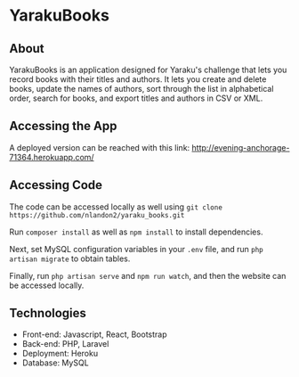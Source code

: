 # YarakuBooks 

## About 

YarakuBooks is an application designed for Yaraku's challenge that lets you record books with their titles and authors. It lets you create and delete books, update the names of authors, sort through the list in alphabetical order, search for books, and export titles and authors in CSV or XML.

## Accessing the App

A deployed version can be reached with this link: http://evening-anchorage-71364.herokuapp.com/

## Accessing Code

The code can be accessed locally as well using `git clone https://github.com/nlandon2/yaraku_books.git` 

Run `composer install` as well as `npm install` to install dependencies.

Next, set MySQL configuration variables in your `.env` file, and run `php artisan migrate` to obtain tables.

Finally, run `php artisan serve` and `npm run watch`, and then the website can be accessed locally.

## Technologies
- Front-end: Javascript, React, Bootstrap
- Back-end: PHP, Laravel
- Deployment: Heroku
- Database: MySQL
